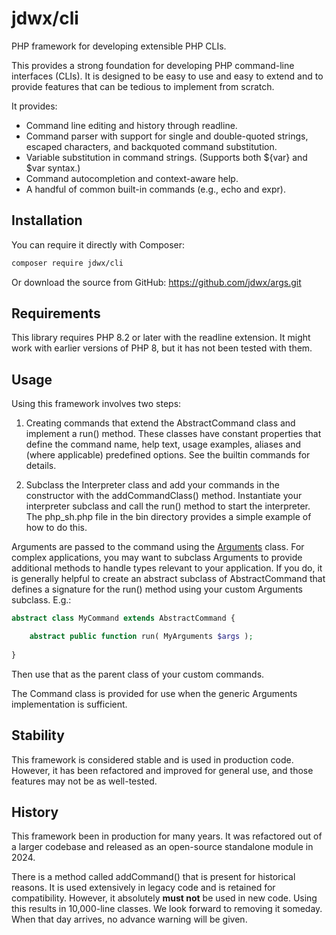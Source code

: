 # jdwx/cli

PHP framework for developing extensible PHP CLIs.

This provides a strong foundation for developing PHP command-line interfaces (CLIs).
It is designed to be easy to use and easy to extend and to provide features that can
be tedious to implement from scratch.

It provides:
* Command line editing and history through readline.
* Command parser with support for single and double-quoted strings, escaped characters, and backquoted 
  command substitution.
* Variable substitution in command strings. (Supports both ${var} and $var syntax.)
* Command autocompletion and context-aware help.
* A handful of common built-in commands (e.g., echo and expr).

## Installation

You can require it directly with Composer:

```bash
composer require jdwx/cli
```

Or download the source from GitHub: https://github.com/jdwx/args.git

## Requirements

This library requires PHP 8.2 or later with the readline extension. 
It might work with earlier versions of PHP 8, but it has not been tested with them.

## Usage 

Using this framework involves two steps:

1) Creating commands that extend the AbstractCommand class and implement a run() method.
   These classes have constant properties that define the command name, help text, usage
   examples, aliases and (where applicable) predefined options. See the builtin commands
   for details.

2) Subclass the Interpreter class and add your commands in the constructor with the 
   addCommandClass() method. Instantiate your interpreter subclass and call the 
   run() method to start the interpreter. The php_sh.php file in the bin directory
   provides a simple example of how to do this.

Arguments are passed to the command using the [Arguments](https://github.com/jdwx/args) 
class. For complex applications, you may want to subclass Arguments to provide additional
methods to handle types relevant to your application. If you do, it is generally helpful
to create an abstract subclass of AbstractCommand that defines a signature for the run()
method using your custom Arguments subclass. E.g.:

```php
abstract class MyCommand extends AbstractCommand {

    abstract public function run( MyArguments $args );
    
}
```

Then use that as the parent class of your custom commands.

The Command class is provided for use when the generic Arguments implementation is
sufficient.

## Stability

This framework is considered stable and is used in production code. However, it has
been refactored and improved for general use, and those features may not be as 
well-tested.

## History

This framework been in production for many years. It was refactored out of a larger
codebase and released as an open-source standalone module in 2024.

There is a method called addCommand() that is present for historical reasons. It is
used extensively in legacy code and is retained for compatibility. However, it 
absolutely **must not** be used in new code. Using this results in 10,000-line 
classes. We look forward to removing it someday. When that day arrives, no advance
warning will be given.
